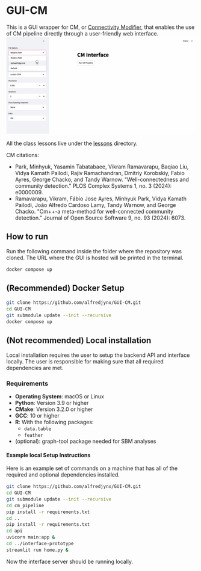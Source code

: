 # GUI-CM
This is a GUI wrapper for CM, or [Connectivity Modifier](https://github.com/illinois-or-research-analytics/cm_pipeline/tree/main), that enables the use of CM pipeline directly through a user-friendly web interface.
![](imgs/gui_cm_demo.gif)

All the class lessons live under the [lessons](lessons/) directory.

CM citations:
- Park, Minhyuk, Yasamin Tabatabaee, Vikram Ramavarapu, Baqiao Liu, Vidya Kamath Pailodi, Rajiv Ramachandran, Dmitriy Korobskiy, Fabio Ayres, George Chacko, and Tandy Warnow. "Well-connectedness and community detection." PLOS Complex Systems 1, no. 3 (2024): e0000009.
- Ramavarapu, Vikram, Fábio Jose Ayres, Minhyuk Park, Vidya Kamath Pailodi, João Alfredo Cardoso Lamy, Tandy Warnow, and George Chacko. "Cm++-a meta-method for well-connected community detection." Journal of Open Source Software 9, no. 93 (2024): 6073.

## How to run
Run the following command inside the folder where the repository was cloned. The URL where the GUI is hosted will be printed in the terminal.
```bash
docker compose up
```


## (Recommended) Docker Setup

```bash
git clone https://github.com/alfredjynx/GUI-CM.git
cd GUI-CM
git submodule update --init --recursive
docker compose up
```

## (Not recommended) Local installation
Local installation requires the user to setup the backend API and interface locally. The user is responsible for making sure that all required dependencies are met.
### Requirements
- **Operating System**: macOS or Linux
- **Python**: Version 3.9 or higher
- **CMake**: Version 3.2.0 or higher
- **GCC**: 10 or higher
- **R**: With the following packages:
  - `data.table`
  - `feather`
- (optional): graph-tool package needed for SBM analyses


#### Example local Setup Instructions
Here is an example set of commands on a machine that has all of the required and optional dependencies installed.
```bash
git clone https://github.com/alfredjynx/GUI-CM.git
cd GUI-CM
git submodule update --init --recursive
cd cm_pipeline
pip install -r requirements.txt
cd ..
pip install -r requirements.txt
cd api
uvicorn main:app &
cd ../interface-prototype
streamlit run home.py &
```

Now the interface server should be running locally.
